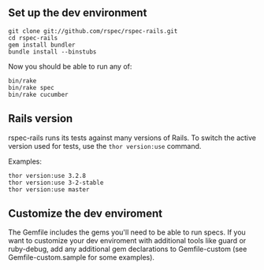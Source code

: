 ## Set up the dev environment

    git clone git://github.com/rspec/rspec-rails.git
    cd rspec-rails
    gem install bundler
    bundle install --binstubs

Now you should be able to run any of:

    bin/rake
    bin/rake spec
    bin/rake cucumber

## Rails version

rspec-rails runs its tests against many versions of Rails. To switch the
active version used for tests, use the `thor version:use` command.

Examples:

    thor version:use 3.2.8
    thor version:use 3-2-stable
    thor version:use master

## Customize the dev enviroment

The Gemfile includes the gems you'll need to be able to run specs. If you want
to customize your dev enviroment with additional tools like guard or
ruby-debug, add any additional gem declarations to Gemfile-custom (see
Gemfile-custom.sample for some examples).
